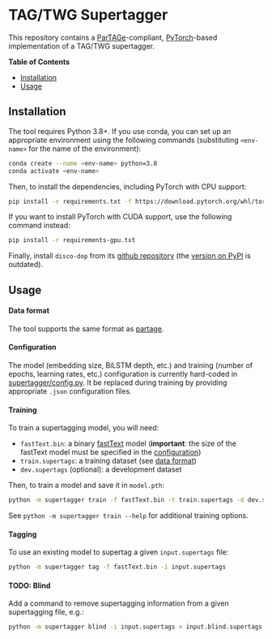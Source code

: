 TAG/TWG Supertagger
===================

This repository contains a [ParTAGe][partage-twg]-compliant,
[PyTorch][pytorch]-based implementation of a TAG/TWG supertagger.


**Table of Contents**

- [Installation](#installation)
- [Usage](#usage)


Installation
------------

The tool requires Python 3.8+.  If you use conda, you can set up an appropriate
environment using the following commands (substituting `<env-name>` for the
name of the environment):
```bash
conda create --name <env-name> python=3.8
conda activate <env-name>
```
Then, to install the dependencies, including PyTorch with CPU support:
```bash
pip install -r requirements.txt -f https://download.pytorch.org/whl/torch_stable.html
```
If you want to install PyTorch with CUDA support, use the following command
instead:
```bash
pip install -r requirements-gpu.txt
```
Finally, install `disco-dop` from its [github
repository](https://github.com/andreasvc/disco-dop#installation) (the [version
on PyPI](https://pypi.org/project/disco-dop/) is outdated).


Usage
-----

#### Data format

The tool supports the same format as [partage][partage-format].

#### Configuration

The model (embedding size, BiLSTM depth, etc.) and training (number of epochs,
learning rates, etc.) configuration is currently hard-coded in
[supertagger/config.py](supertagger/config.py).  It be replaced during training
by providing appropriate `.json` configuration files.

#### Training

To train a supertagging model, you will need:
* `fastText.bin`: a binary [fastText][fastText] model (**important**: the size
  of the fastText model must be specified in the
  [configuration](#configuration))
* `train.supertags`: a training dataset (see [data format](#data-format))
* `dev.supertags` (optional): a development dataset

Then, to train a model and save it in `model.pth`:
```bash
python -m supertagger train -f fastText.bin -t train.supertags -d dev.supertags --save model.pth
```
See `python -m supertagger train --help` for additional training options.

#### Tagging

To use an existing model to supertag a given `input.supertags` file:
```bash
python -m supertagger tag -f fastText.bin -i input.supertags
```

#### TODO: Blind

Add a command to remove supertagging information from a given supertagging
file, e.g.:
```bash
python -m supertagger blind -i input.supertags > input.blind.supertags
```


[partage-twg]: https://github.com/kawu/partage-twg "ParTAGe for TWG repository"
[partage-format]: https://github.com/kawu/partage-twg#data-format "ParTAGe data format"
[fastText]: https://fasttext.cc/ "fastText"
[pytorch]: https://pytorch.org/ "PyTorch"
